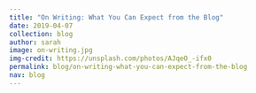 ```yaml
---
title: "On Writing: What You Can Expect from the Blog"
date: 2019-04-07
collection: blog
author: sarah
image: on-writing.jpg
img-credit: https://unsplash.com/photos/AJqeO_-ifx0
permalink: blog/on-writing-what-you-can-expect-from-the-blog
nav: blog
---
```

